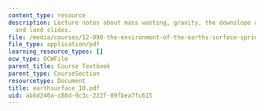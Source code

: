 ```yaml
---
content_type: resource
description: Lecture notes about mass wasting, gravity, the downslope of gravity,
  and land slides.
file: /media/courses/12-090-the-environment-of-the-earths-surface-spring-2007/ab6d240ac88d9c3c222f09fbea7fc615_earthsurface_10.pdf
file_type: application/pdf
learning_resource_types: []
ocw_type: OCWFile
parent_title: Course Textbook
parent_type: CourseSection
resourcetype: Document
title: earthsurface_10.pdf
uid: ab6d240a-c88d-9c3c-222f-09fbea7fc615
---
```

